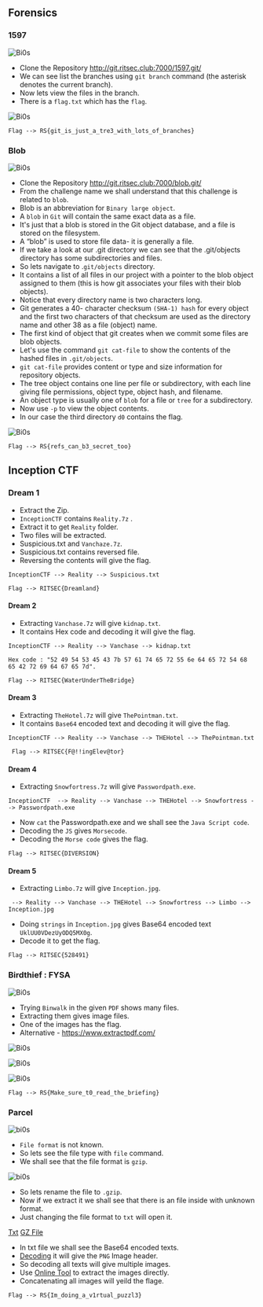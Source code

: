 ## Forensics

### 1597

![Bi0s](https://github.com/a3X3k/Bi0s/blob/master/CTFs/RITSEC21/Assets/1.jpeg?raw=true)

- Clone the Repository http://git.ritsec.club:7000/1597.git/
- We can see list the branches using `git branch` command (the asterisk denotes the current branch).
- Now lets view the files in the branch.
- There is a `flag.txt` which has the `flag`.

![Bi0s](https://github.com/a3X3k/Bi0s/blob/master/CTFs/RITSEC21/Assets/2.png?raw=true)

```
Flag --> RS{git_is_just_a_tre3_with_lots_of_branches}
```

### Blob

![Bi0s](https://github.com/a3X3k/Bi0s/blob/master/CTFs/RITSEC21/Assets/5.png?raw=true)

- Clone the Repository http://git.ritsec.club:7000/blob.git/
- From the challenge name we shall understand that this challenge is related to `blob`.
- Blob is an abbreviation for `Binary large object`.
- A `blob` in `Git` will contain the same exact data as a file.
- It's just that a blob is stored in the Git object database, and a file is stored on the filesystem. 
- A “blob” is used to store file data- it is generally a file.
- If we take a look at our .git directory we can see that the .git/objects directory has some subdirectories and files.
- So lets navigate to .`git/objects` directory.
- It contains a list of all files in our project with a pointer to the blob object assigned to them (this is how git associates your files with their blob objects).
- Notice that every directory name is two characters long. 
- Git generates a 40- character checksum `(SHA-1) hash` for every object and the first two characters of that checksum are used as the directory name and other 38 as a file (object) name.
- The first kind of object that git creates when we commit some files are blob objects.
-  Let's use the command `git cat-file` to show the contents of the hashed files in `.git/objects`.
-  `git cat-file` provides content or type and size information for repository objects.
-  The tree object contains one line per file or subdirectory, with each line giving file permissions, object type, object hash, and filename. 
-  An object type is usually one of `blob` for a file or `tree` for a subdirectory.
-  Now use `-p` to view the object contents.
-  In our case the third directory `d0` contains the flag. 

![Bi0s](https://github.com/a3X3k/Bi0s/blob/master/CTFs/RITSEC21/Assets/4.png?raw=true)

```
Flag --> RS{refs_can_b3_secret_too}
```

## Inception CTF

### Dream 1

- Extract the Zip.
- `InceptionCTF` contains `Reality.7z` .
- Extract it to get `Reality` folder.
- Two files will be extracted.
- Suspicious.txt and `Vanchaze.7z`.
- Suspicious.txt contains reversed file.
- Reversing the contents will give the flag.

```
InceptionCTF --> Reality --> Suspicious.txt

Flag --> RITSEC{Dreamland}
```

#### Dream 2

- Extracting `Vanchase.7z` will give `kidnap.txt`.
- It contains Hex code and decoding it will give the flag.

```
InceptionCTF --> Reality --> Vanchase --> kidnap.txt

Hex code : "52 49 54 53 45 43 7b 57 61 74 65 72 55 6e 64 65 72 54 68 65 42 72 69 64 67 65 7d".

Flag --> RITSEC{WaterUnderTheBridge} 
``` 

#### Dream 3

- Extracting `TheHotel.7z` will give `ThePointman.txt`.
- It contains `Base64` encoded text and decoding it will give the flag.

```
InceptionCTF --> Reality --> Vanchase --> THEHotel --> ThePointman.txt 
 
 Flag --> RITSEC{F@!!ingElev@tor}
```

#### Dream 4

- Extracting `Snowfortress.7z` will give `Passwordpath.exe`.

```
InceptionCTF  --> Reality --> Vanchase --> THEHotel --> Snowfortress --> Passwordpath.exe
```

- Now `cat` the Passwordpath.exe and we shall see the `Java Script code`.
- Decoding the `JS` gives `Morsecode`.
- Decoding the `Morse code` gives the flag.

```
Flag --> RITSEC{DIVERSION}
```

#### Dream 5

- Extracting `Limbo.7z` will give `Inception.jpg`.

```
 --> Reality --> Vanchase --> THEHotel --> Snowfortress --> Limbo --> Inception.jpg
```

- Doing `strings` in `Inception.jpg` gives Base64 encoded text `UklUU0VDezUyODQ5MX0g`.
- Decode it to get the flag.

```
Flag --> RITSEC{528491}
```

### Birdthief : FYSA

![Bi0s](https://github.com/a3X3k/Bi0s/blob/master/CTFs/RITSEC21/Assets/6.png?raw=true)

- Trying `Binwalk` in the given `PDF` shows many files.
- Extracting them gives image files.
- One of the images has the flag.
- Alternative - https://www.extractpdf.com/

![Bi0s](https://github.com/a3X3k/Bi0s/blob/master/CTFs/RITSEC21/Assets/9.png?raw=true)

![Bi0s](https://github.com/a3X3k/Bi0s/blob/master/CTFs/RITSEC21/Assets/10.png?raw=true)

![Bi0s](https://github.com/a3X3k/Bi0s/blob/master/CTFs/RITSEC21/Assets/7.jpg?raw=true)

```
Flag --> RS{Make_sure_t0_read_the_briefing}
```

### Parcel

![bi0s](https://github.com/a3X3k/Bi0s/blob/master/CTFs/RITSEC21/Assets/8.png?raw=true)

- `File format` is not known.
- So lets see the file type with `file` command.
- We shall see that the file format is `gzip`.

![bi0s](https://github.com/a3X3k/Bi0s/blob/master/CTFs/RITSEC21/Assets/11.png?raw=true)

- So lets rename the file to `.gzip`.
- Now if we extract it we shall see that there is an file inside with unknown format.
- Just changing the file format to `txt` will open it.

[Txt](https://github.com/a3X3k/Bi0s/blob/master/CTFs/RITSEC21/Assets/Parcel.txt)
[GZ File](https://github.com/a3X3k/Bi0s/blob/master/CTFs/RITSEC21/Assets/Parcel.gz)

- In txt file we shall see the Base64 encoded texts.
- [Decoding](https://www.base64decode.org/) it will give the `PNG` Image header.
- So decoding all texts will give multiple images.
- Use [Online Tool](https://base64.guru/converter/decode/image/png) to extract the images directly. 
- Concatenating all images will yeild the flage.

```
Flag --> RS{Im_doing_a_v1rtual_puzzl3}
```

